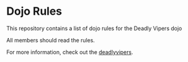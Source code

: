 Dojo Rules
==========

This repository contains a list of dojo rules for the Deadly Vipers dojo

All members should read the rules.

For more information, check out the [deadlyvipers](https://github.com/deadlyvipers).